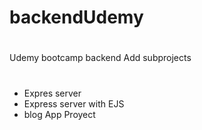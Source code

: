 # backendUdemy
#
Udemy bootcamp backend Add subprojects
#
 - Expres server
 - Express server with EJS
 - blog App Proyect
